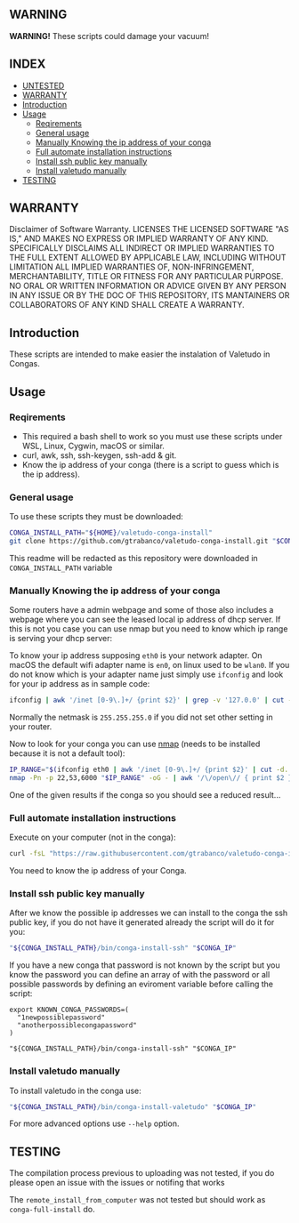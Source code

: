 ## WARNING
**WARNING!** These scripts could damage your vacuum!

## INDEX

- [UNTESTED](#untested)
- [WARRANTY](#warranty)
- [Introduction](#introduction)
- [Usage](#usage)
  - [Reqirements](#reqirements)
  - [General usage](#general-usage)
  - [Manually Knowing the ip address of your conga](#manually-knowing-the-ip-address-of-your-conga)
  - [Full automate installation instructions](#full-automate-installation-instructions)
  - [Install ssh public key manually](#install-ssh-public-key-manually)
  - [Install valetudo manually](#install-valetudo-manually)
- [TESTING](#testing)


## WARRANTY
Disclaimer of Software Warranty. LICENSES THE LICENSED SOFTWARE "AS IS," AND MAKES NO EXPRESS OR IMPLIED WARRANTY OF ANY KIND. SPECIFICALLY DISCLAIMS ALL INDIRECT OR IMPLIED WARRANTIES TO THE FULL EXTENT ALLOWED BY APPLICABLE LAW, INCLUDING WITHOUT LIMITATION ALL IMPLIED WARRANTIES OF, NON-INFRINGEMENT, MERCHANTABILITY, TITLE OR FITNESS FOR ANY PARTICULAR PURPOSE. NO ORAL OR WRITTEN INFORMATION OR ADVICE GIVEN BY ANY PERSON IN ANY ISSUE OR BY THE DOC OF THIS REPOSITORY, ITS MANTAINERS OR COLLABORATORS OF ANY KIND SHALL CREATE A WARRANTY.
## Introduction

These scripts are intended to make easier the instalation of Valetudo in Congas.

## Usage

### Reqirements

* This required a bash shell to work so you must use these scripts under WSL, Linux, Cygwin, macOS or similar.
* curl, awk, ssh, ssh-keygen, ssh-add & git.
* Know the ip address of your conga (there is a script to guess which is the ip address).

### General usage

To use these scripts they must be downloaded:

```bash
CONGA_INSTALL_PATH="${HOME}/valetudo-conga-install"
git clone https://github.com/gtrabanco/valetudo-conga-install.git "$CONGA_INSTALL_PATH"
```

This readme will be redacted as this repository were downloaded in `CONGA_INSTALL_PATH` variable

### Manually Knowing the ip address of your conga

Some routers have a admin webpage and some of those also includes a webpage where you can see the leased local ip address of dhcp server. If this is not you case you can use nmap but you need to know which ip range is serving your dhcp server:

To know your ip address supposing `eth0` is your network adapter. On macOS the default wifi adapter name is `en0`, on linux used to be `wlan0`. If you do not know which is your adapter name just simply use `ifconfig` and look for your ip address as in sample code:

```bash
ifconfig | awk '/inet [0-9\.]+/ {print $2}' | grep -v '127.0.0' | cut -d. -f1-3
```

Normally the netmask is `255.255.255.0` if you did not set other setting in your router.

Now to look for your conga you can use [nmap](https://nmap.org/) (needs to be installed because it is not a default tool):

```bash
IP_RANGE="$(ifconfig eth0 | awk '/inet [0-9\.]+/ {print $2}' | cut -d. -f1-3).2-254"
nmap -Pn -p 22,53,6000 "$IP_RANGE" -oG - | awk '/\/open\// { print $2 }'
```

One of the given results if the conga so you should see a reduced result...

### Full automate installation instructions

Execute on your computer (not in the conga):

```bash
curl -fsL "https://raw.githubusercontent.com/gtrabanco/valetudo-conga-install/HEAD/remote_install_from_computer" | bash
```

You need to know the ip address of your Conga.

### Install ssh public key manually

After we know the possible ip addresses we can install to the conga the ssh public key, if you do not have it generated already the script will do it for you:

```bash
"${CONGA_INSTALL_PATH}/bin/conga-install-ssh" "$CONGA_IP"
```

If you have a new conga that password is not known by the script but you know the password you can define an array of with the password or all possible passwords by defining an eviroment variable before calling the script:

```
export KNOWN_CONGA_PASSWORDS=(
  "1newpossiblepassword"
  "anotherpossiblecongapassword"
)

"${CONGA_INSTALL_PATH}/bin/conga-install-ssh" "$CONGA_IP"
```

### Install valetudo manually

To install valetudo in the conga use:

```bash
"${CONGA_INSTALL_PATH}/bin/conga-install-valetudo" "$CONGA_IP"
```

For more advanced options use `--help` option.

## TESTING

The compilation process previous to uploading was not tested, if you do please open an issue with the issues or notifing that works

The `remote_install_from_computer` was not tested but should work as `conga-full-install` do.
